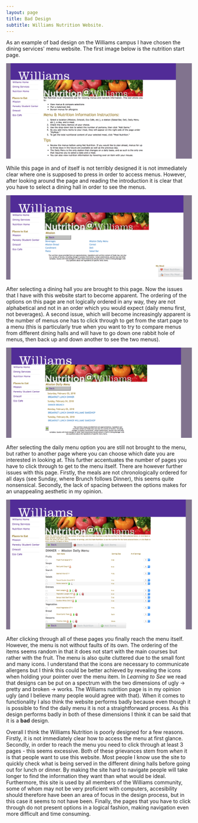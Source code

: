 ```yaml
---
layout: page
title: Bad Design
subtitle: Williams Nutrition Website.
---
```


As an example of bad design on the Williams campus I have chosen the dining services' menu website. 
The first image below is the nutrition start page. 

![Nutrition Start Page](/img/BadDesign1.png)

While this page in and of itself is not terribly designed it is not immediately clear where one is supposed to press in order to access menus. However, after looking around the page and reading the introduction it is clear that you have to select a dining hall in order to see the menus. 

![Second Page](/img/BadDesign2.png)

After selecting a dining hall you are brought to this page. Now the issues that I have with this website start to become apparent. The ordering of the options on this page are not logically ordered in any way, they are not alphabetical and not in an order which you would expect (daily menu first, not beverages). A second issue, which will become increasingly apparent is the number of menus one has to click through to get from the start page to a menu (this is particularly true when you want to try to compare menus from different dining halls and will have to go down one rabbit hole of menus, then back up and down another to see the two menus). 

![Third Page](/img/BadDesign3.png)

After selecting the daily menu option you are still not brought to the menu, but rather to another page where you can choose which date you are interested in looking at. This further accentuates the number of pages you have to click through to get to the menu itself. There are however further issues with this page. Firstly, the meals are not chronologically ordered for all days (see Sunday, where Brunch follows Dinner), this seems quite nonsensical. Secondly, the lack of spacing between the options makes for an unappealing aesthetic in my opinion. 

![Fourth Page](/img/BadDesign4.png)

After clicking through all of these pages you finally reach the menu itself. However, the menu is not without faults of its own. The ordering of the items seems random in that it does not start with the main courses but rather with the fruit. The menu is also quite cluttered due to the small font and many icons. I understand that the icons are necessary to communicate allergens but I think this could be better achieved by revealing the icons when holding your pointer over the menu item. In *Learning to See* we read that designs can be put on a spectrum with the two dimensions of ugly -> pretty and broken -> works. The Williams nutrition page is in my opinion ugly (and I believe many people would agree with that). When it comes to functionality I also think the website performs badly because even though it is possible to find the daily menu it is not a straightforward process. As this design performs badly in both of these dimensions I think it can be said that it is a **bad** design. 

Overall I think the Williams Nutrition is poorly designed for a few reasons. Firstly, it is not immediately clear how to access the menu at first glance. Secondly, in order to reach the menu you need to click through at least 3 pages - this seems excessive. Both of these grievances stem from *when* it is that people want to use this website. Most people I know use the site to quickly check what is being served in the different dining halls before going out for lunch or dinner. By making the site hard to navigate people will take longer to find the information they want than what would be ideal. Furthermore, this site is used by all members of the Williams community, some of whom may not be very proficient with computers, accesibility should therefore have been an area of focus in the design process, but in this case it seems to not have been.  Finally, the pages that you have to click through do not present options in a logical fashion, making navigation even more difficult and time consuming. 
